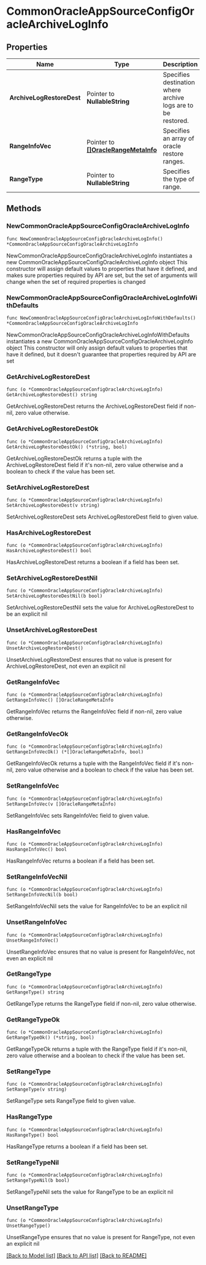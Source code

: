 # CommonOracleAppSourceConfigOracleArchiveLogInfo

## Properties

Name | Type | Description | Notes
------------ | ------------- | ------------- | -------------
**ArchiveLogRestoreDest** | Pointer to **NullableString** | Specifies destination where archive logs are to be restored. | [optional] 
**RangeInfoVec** | Pointer to [**[]OracleRangeMetaInfo**](OracleRangeMetaInfo.md) | Specifies an array of oracle restore ranges. | [optional] 
**RangeType** | Pointer to **NullableString** | Specifies the type of range. | [optional] 

## Methods

### NewCommonOracleAppSourceConfigOracleArchiveLogInfo

`func NewCommonOracleAppSourceConfigOracleArchiveLogInfo() *CommonOracleAppSourceConfigOracleArchiveLogInfo`

NewCommonOracleAppSourceConfigOracleArchiveLogInfo instantiates a new CommonOracleAppSourceConfigOracleArchiveLogInfo object
This constructor will assign default values to properties that have it defined,
and makes sure properties required by API are set, but the set of arguments
will change when the set of required properties is changed

### NewCommonOracleAppSourceConfigOracleArchiveLogInfoWithDefaults

`func NewCommonOracleAppSourceConfigOracleArchiveLogInfoWithDefaults() *CommonOracleAppSourceConfigOracleArchiveLogInfo`

NewCommonOracleAppSourceConfigOracleArchiveLogInfoWithDefaults instantiates a new CommonOracleAppSourceConfigOracleArchiveLogInfo object
This constructor will only assign default values to properties that have it defined,
but it doesn't guarantee that properties required by API are set

### GetArchiveLogRestoreDest

`func (o *CommonOracleAppSourceConfigOracleArchiveLogInfo) GetArchiveLogRestoreDest() string`

GetArchiveLogRestoreDest returns the ArchiveLogRestoreDest field if non-nil, zero value otherwise.

### GetArchiveLogRestoreDestOk

`func (o *CommonOracleAppSourceConfigOracleArchiveLogInfo) GetArchiveLogRestoreDestOk() (*string, bool)`

GetArchiveLogRestoreDestOk returns a tuple with the ArchiveLogRestoreDest field if it's non-nil, zero value otherwise
and a boolean to check if the value has been set.

### SetArchiveLogRestoreDest

`func (o *CommonOracleAppSourceConfigOracleArchiveLogInfo) SetArchiveLogRestoreDest(v string)`

SetArchiveLogRestoreDest sets ArchiveLogRestoreDest field to given value.

### HasArchiveLogRestoreDest

`func (o *CommonOracleAppSourceConfigOracleArchiveLogInfo) HasArchiveLogRestoreDest() bool`

HasArchiveLogRestoreDest returns a boolean if a field has been set.

### SetArchiveLogRestoreDestNil

`func (o *CommonOracleAppSourceConfigOracleArchiveLogInfo) SetArchiveLogRestoreDestNil(b bool)`

 SetArchiveLogRestoreDestNil sets the value for ArchiveLogRestoreDest to be an explicit nil

### UnsetArchiveLogRestoreDest
`func (o *CommonOracleAppSourceConfigOracleArchiveLogInfo) UnsetArchiveLogRestoreDest()`

UnsetArchiveLogRestoreDest ensures that no value is present for ArchiveLogRestoreDest, not even an explicit nil
### GetRangeInfoVec

`func (o *CommonOracleAppSourceConfigOracleArchiveLogInfo) GetRangeInfoVec() []OracleRangeMetaInfo`

GetRangeInfoVec returns the RangeInfoVec field if non-nil, zero value otherwise.

### GetRangeInfoVecOk

`func (o *CommonOracleAppSourceConfigOracleArchiveLogInfo) GetRangeInfoVecOk() (*[]OracleRangeMetaInfo, bool)`

GetRangeInfoVecOk returns a tuple with the RangeInfoVec field if it's non-nil, zero value otherwise
and a boolean to check if the value has been set.

### SetRangeInfoVec

`func (o *CommonOracleAppSourceConfigOracleArchiveLogInfo) SetRangeInfoVec(v []OracleRangeMetaInfo)`

SetRangeInfoVec sets RangeInfoVec field to given value.

### HasRangeInfoVec

`func (o *CommonOracleAppSourceConfigOracleArchiveLogInfo) HasRangeInfoVec() bool`

HasRangeInfoVec returns a boolean if a field has been set.

### SetRangeInfoVecNil

`func (o *CommonOracleAppSourceConfigOracleArchiveLogInfo) SetRangeInfoVecNil(b bool)`

 SetRangeInfoVecNil sets the value for RangeInfoVec to be an explicit nil

### UnsetRangeInfoVec
`func (o *CommonOracleAppSourceConfigOracleArchiveLogInfo) UnsetRangeInfoVec()`

UnsetRangeInfoVec ensures that no value is present for RangeInfoVec, not even an explicit nil
### GetRangeType

`func (o *CommonOracleAppSourceConfigOracleArchiveLogInfo) GetRangeType() string`

GetRangeType returns the RangeType field if non-nil, zero value otherwise.

### GetRangeTypeOk

`func (o *CommonOracleAppSourceConfigOracleArchiveLogInfo) GetRangeTypeOk() (*string, bool)`

GetRangeTypeOk returns a tuple with the RangeType field if it's non-nil, zero value otherwise
and a boolean to check if the value has been set.

### SetRangeType

`func (o *CommonOracleAppSourceConfigOracleArchiveLogInfo) SetRangeType(v string)`

SetRangeType sets RangeType field to given value.

### HasRangeType

`func (o *CommonOracleAppSourceConfigOracleArchiveLogInfo) HasRangeType() bool`

HasRangeType returns a boolean if a field has been set.

### SetRangeTypeNil

`func (o *CommonOracleAppSourceConfigOracleArchiveLogInfo) SetRangeTypeNil(b bool)`

 SetRangeTypeNil sets the value for RangeType to be an explicit nil

### UnsetRangeType
`func (o *CommonOracleAppSourceConfigOracleArchiveLogInfo) UnsetRangeType()`

UnsetRangeType ensures that no value is present for RangeType, not even an explicit nil

[[Back to Model list]](../README.md#documentation-for-models) [[Back to API list]](../README.md#documentation-for-api-endpoints) [[Back to README]](../README.md)


